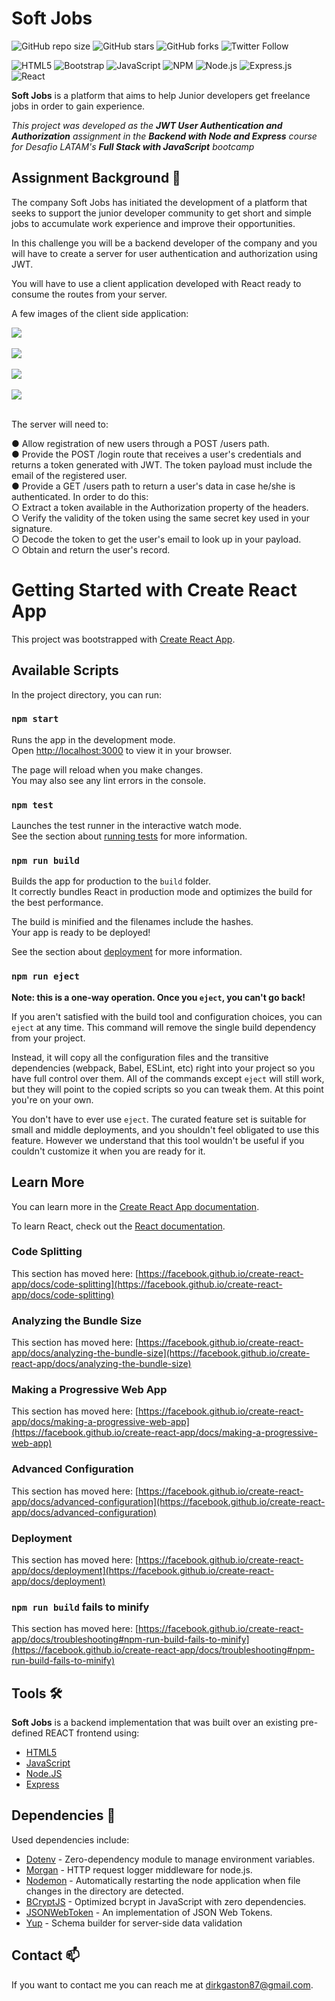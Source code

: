 # Soft Jobs

![GitHub repo size](https://img.shields.io/github/repo-size/DirkGaston/soft-jobs)
![GitHub stars](https://img.shields.io/github/stars/DirkGaston/soft-jobs?style=social)
![GitHub forks](https://img.shields.io/github/forks/DirkGaston/soft-jobs?style=social)
![Twitter Follow](https://img.shields.io/twitter/follow/DirkGrave?style=social)

![HTML5](https://img.shields.io/badge/html5-%23E34F26.svg?logo=html5&logoColor=white&style=for-the-badge)
![Bootstrap](https://img.shields.io/badge/bootstrap-%23563D7C.svg?logo=bootstrap&logoColor=white&style=for-the-badge)
![JavaScript](https://img.shields.io/badge/javascript-%23323330.svg?logo=javascript&logoColor=%23F7DF1E&style=for-the-badge)
![NPM ](https://img.shields.io/badge/NPM-%23000000.svg?logo=npm&logoColor=white&style=for-the-badge)
![Node.js ](https://img.shields.io/badge/node.js-6DA55F?logo=node.js&logoColor=white&style=for-the-badge)
![Express.js](https://img.shields.io/badge/express.js-%23404d59.svg?logo=express&logoColor=%2361DAFB&style=for-the-badge)
![React](https://img.shields.io/badge/react-%2320232a.svg?logo=react&logoColor=%2361DAFB&style=for-the-badge)

**Soft Jobs** is a platform that aims to help Junior developers get freelance jobs in order to gain experience.

_This project was developed as the **JWT User Authentication and Authorization** assignment in the **Backend with Node and Express** course for Desafio LATAM's **Full Stack with JavaScript** bootcamp_

## Assignment Background 📖

The company Soft Jobs has initiated the development of a platform that seeks to support the junior developer community to get short and simple jobs to accumulate work experience and improve their opportunities.

In this challenge you will be a backend developer of the company and you will have to create a server for user authentication and authorization using JWT.

You will have to use a client application developed with React ready to consume the routes from your server.

A few images of the client side application:

![](https://i.imgur.com/FwsiYqs.png) <br> <br>
![](https://i.imgur.com/9RJ9Tpa.png) <br> <br>
![](https://i.imgur.com/TmppXeZ.png) <br> <br>
![](https://i.imgur.com/g1KMlES.png) <br> <br>

The server will need to:

● Allow registration of new users through a POST /users path. <br>
● Provide the POST /login route that receives a user's credentials and returns a
token generated with JWT. The token payload must include the email of the registered user. <br>
● Provide a GET /users path to return a user's data in case he/she is authenticated.
In order to do this: <br>
○ Extract a token available in the Authorization property of the headers. <br>
○ Verify the validity of the token using the same secret key used in your signature. <br>
○ Decode the token to get the user's email to look up in your payload. <br>
○ Obtain and return the user's record. <br>

# Getting Started with Create React App

This project was bootstrapped with [Create React App](https://github.com/facebook/create-react-app).

## Available Scripts

In the project directory, you can run:

### `npm start`

Runs the app in the development mode.\
Open [http://localhost:3000](http://localhost:3000) to view it in your browser.

The page will reload when you make changes.\
You may also see any lint errors in the console.

### `npm test`

Launches the test runner in the interactive watch mode.\
See the section about [running tests](https://facebook.github.io/create-react-app/docs/running-tests) for more information.

### `npm run build`

Builds the app for production to the `build` folder.\
It correctly bundles React in production mode and optimizes the build for the best performance.

The build is minified and the filenames include the hashes.\
Your app is ready to be deployed!

See the section about [deployment](https://facebook.github.io/create-react-app/docs/deployment) for more information.

### `npm run eject`

**Note: this is a one-way operation. Once you `eject`, you can't go back!**

If you aren't satisfied with the build tool and configuration choices, you can `eject` at any time. This command will remove the single build dependency from your project.

Instead, it will copy all the configuration files and the transitive dependencies (webpack, Babel, ESLint, etc) right into your project so you have full control over them. All of the commands except `eject` will still work, but they will point to the copied scripts so you can tweak them. At this point you're on your own.

You don't have to ever use `eject`. The curated feature set is suitable for small and middle deployments, and you shouldn't feel obligated to use this feature. However we understand that this tool wouldn't be useful if you couldn't customize it when you are ready for it.

## Learn More

You can learn more in the [Create React App documentation](https://facebook.github.io/create-react-app/docs/getting-started).

To learn React, check out the [React documentation](https://reactjs.org/).

### Code Splitting

This section has moved here: [https://facebook.github.io/create-react-app/docs/code-splitting](https://facebook.github.io/create-react-app/docs/code-splitting)

### Analyzing the Bundle Size

This section has moved here: [https://facebook.github.io/create-react-app/docs/analyzing-the-bundle-size](https://facebook.github.io/create-react-app/docs/analyzing-the-bundle-size)

### Making a Progressive Web App

This section has moved here: [https://facebook.github.io/create-react-app/docs/making-a-progressive-web-app](https://facebook.github.io/create-react-app/docs/making-a-progressive-web-app)

### Advanced Configuration

This section has moved here: [https://facebook.github.io/create-react-app/docs/advanced-configuration](https://facebook.github.io/create-react-app/docs/advanced-configuration)

### Deployment

This section has moved here: [https://facebook.github.io/create-react-app/docs/deployment](https://facebook.github.io/create-react-app/docs/deployment)

### `npm run build` fails to minify

This section has moved here: [https://facebook.github.io/create-react-app/docs/troubleshooting#npm-run-build-fails-to-minify](https://facebook.github.io/create-react-app/docs/troubleshooting#npm-run-build-fails-to-minify)

## Tools 🛠️

**Soft Jobs** is a backend implementation that was built over an existing pre-defined REACT frontend using:

- [HTML5](https://developer.mozilla.org/es/docs/Web/HTML)
- [JavaScript](https://devdocs.io/javascript/)
- [Node.JS](https://nodejs.org/en/docs/)
- [Express](https://expressjs.com/en/5x/api.html)

## Dependencies 🚧

Used dependencies include:

- [Dotenv](https://www.npmjs.com/package/dotenv) - Zero-dependency module to manage environment variables.
- [Morgan](https://www.npmjs.com/package/morgan) - HTTP request logger middleware for node.js.
- [Nodemon](https://www.npmjs.com/package/nodemon) - Automatically restarting the node application when file changes in the directory are detected.
- [BCryptJS](https://www.npmjs.com/package/bcryptjs) - Optimized bcrypt in JavaScript with zero dependencies.
- [JSONWebToken](https://www.npmjs.com/package/jsonwebtoken) - An implementation of JSON Web Tokens.
- [Yup](https://www.npmjs.com/package/yup) - Schema builder for server-side data validation

## Contact 📫

If you want to contact me you can reach me at <dirkgaston87@gmail.com>.

